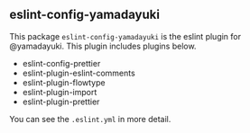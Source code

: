 eslint-config-yamadayuki
---

This package `eslint-config-yamadayuki` is the eslint plugin for @yamadayuki.
This plugin includes plugins below.

- eslint-config-prettier
- eslint-plugin-eslint-comments
- eslint-plugin-flowtype
- eslint-plugin-import
- eslint-plugin-prettier

You can see the `.eslint.yml` in more detail.
